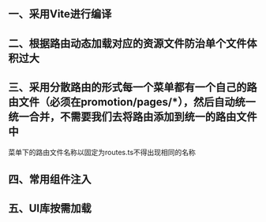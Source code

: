 ## 一、采用Vite进行编译

## 二、根据路由动态加载对应的资源文件防治单个文件体积过大

## 三、采用分散路由的形式每一个菜单都有一个自己的路由文件（必须在promotion/pages/*），然后自动统一统一合并，不需要我们去将路由添加到统一的路由文件中
菜单下的路由文件名称以固定为routes.ts不得出现相同的名称

## 四、常用组件注入

## 五、UI库按需加载
